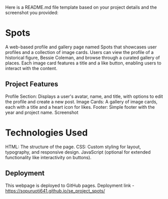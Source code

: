 Here is a README.md file template based on your project details and the screenshot you provided:

# Spots

A web-based profile and gallery page named Spots that showcases user profiles and a collection of image cards. Users can view the profile of a historical figure, Bessie Coleman, and browse through a curated gallery of places. Each image card features a title and a like button, enabling users to interact with the content.

## Project Features

Profile Section: Displays a user's avatar, name, and title, with options to edit the profile and create a new post.
Image Cards: A gallery of image cards, each with a title and a heart icon for likes.
Footer: Simple footer with the year and project name.
Screenshot

# Technologies Used

HTML: The structure of the page.
CSS: Custom styling for layout, typography, and responsive design.
JavaScript (optional for extended functionality like interactivity on buttons).

## Deployment

This webpage is deployed to GitHub pages.
Deployment link - https://sopuruoti641.github.io/se_project_spots/

